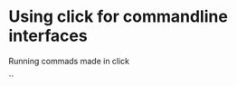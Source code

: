 <!-- TODO: The command with the click page needs some homework. I don't know how to do this. -->
# Using click for commandline interfaces
Running commads made in click

``